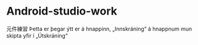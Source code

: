 # Android-studio-work
 元件練習
 Þetta er þegar ýtt er á hnappinn, „Innskráning“ á hnappnum mun skipta yfir í „Útskráning“
